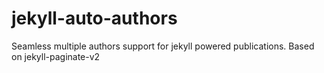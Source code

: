 # jekyll-auto-authors
Seamless multiple authors support for jekyll powered publications. Based on jekyll-paginate-v2
